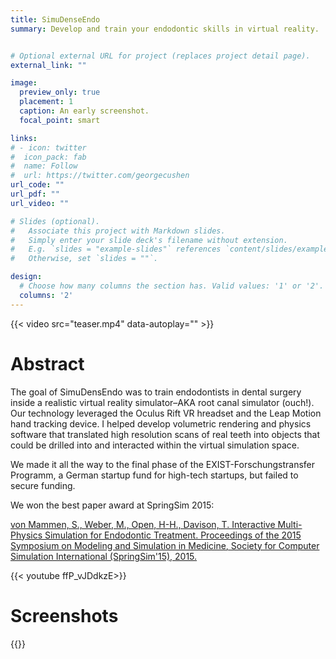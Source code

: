 ```yaml
---
title: SimuDenseEndo
summary: Develop and train your endodontic skills in virtual reality. 


# Optional external URL for project (replaces project detail page).
external_link: ""

image:
  preview_only: true
  placement: 1
  caption: An early screenshot.
  focal_point: smart

links:
# - icon: twitter
#  icon_pack: fab
#  name: Follow
#  url: https://twitter.com/georgecushen
url_code: ""
url_pdf: ""
url_video: ""

# Slides (optional).
#   Associate this project with Markdown slides.
#   Simply enter your slide deck's filename without extension.
#   E.g. `slides = "example-slides"` references `content/slides/example-slides.md`.
#   Otherwise, set `slides = ""`.

design:
  # Choose how many columns the section has. Valid values: '1' or '2'.
  columns: '2'
---
```


{{< video src="teaser.mp4" data-autoplay="" >}}

# Abstract

The goal of SimuDensEndo was to train endodontists in dental surgery inside a realistic virtual reality simulator–AKA root canal simulator (ouch!). Our technology leveraged the Oculus Rift VR hreadset and the Leap Motion hand tracking device. I helped develop volumetric rendering and physics software that translated high resolution scans of real teeth into objects that could be drilled into and interacted within the virtual simulation space.

We made it all the way to the final phase of the EXIST-Forschungstransfer Programm, a German startup fund for high-tech startups, but failed to secure funding. 

We won the best paper award at SpringSim 2015:

[von Mammen, S., Weber, M., Open, H-H., Davison, T. Interactive Multi-Physics Simulation for Endodontic Treatment. Proceedings of the 2015 Symposium on Modeling and Simulation in Medicine, Society for Computer Simulation International (SpringSim'15), 2015.](https://dl.acm.org/doi/abs/10.5555/2873003.2873009)

{{< youtube ffP_vJDdkzE>}}

# Screenshots

{{<gallery album="projects/simudense_endo">}}